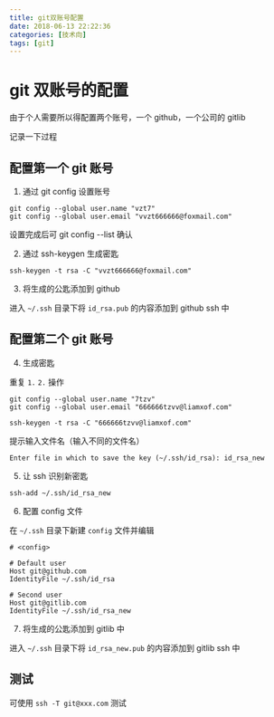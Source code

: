 ```yaml
---
title: git双账号配置
date: 2018-06-13 22:22:36
categories: [技术向]
tags: [git]
---
```


# git 双账号的配置

由于个人需要所以得配置两个账号，一个 github，一个公司的 gitlib

记录一下过程


## 配置第一个 git 账号


1. 通过 git config 设置账号

```
git config --global user.name "vzt7"
git config --global user.email "vvzt666666@foxmail.com"
```

设置完成后可 git config --list 确认

2. 通过 ssh-keygen 生成密匙

```
ssh-keygen -t rsa -C "vvzt666666@foxmail.com"
```

3. 将生成的公匙添加到 github

进入 ```~/.ssh``` 目录下将 ```id_rsa.pub``` 的内容添加到 github ssh 中


## 配置第二个 git 账号

4. 生成密匙

重复 ```1.``` ```2.``` 操作

```
git config --global user.name "7tzv"
git config --global user.email "666666tzvv@liamxof.com"

ssh-keygen -t rsa -C "666666tzvv@liamxof.com"
```

提示输入文件名（输入不同的文件名）
```
Enter file in which to save the key (~/.ssh/id_rsa): id_rsa_new
```

5. 让 ssh 识别新密匙

```
ssh-add ~/.ssh/id_rsa_new
```

6. 配置 config 文件

在 ```~/.ssh``` 目录下新建 ```config``` 文件并编辑


```
# <config>

# Default user
Host git@github.com
IdentityFile ~/.ssh/id_rsa

# Second user
Host git@gitlib.com
IdentityFile ~/.ssh/id_rsa_new

```

7. 将生成的公匙添加到 gitlib 中

进入 ```~/.ssh``` 目录下将 ```id_rsa_new.pub``` 的内容添加到 gitlib ssh 中


## 测试


可使用 ```ssh -T git@xxx.com``` 测试


